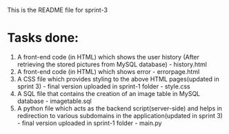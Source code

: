 This is the README file for sprint-3

# Tasks done:
1. A front-end code (in HTML) which shows the user history (After retrieving the stored pictures from MySQL database) - history.html
2. A front-end code (in HTML) which shows error - errorpage.html
3. A CSS file which provides styling to the above HTML pages(updated in sprint 3) - final version uploaded in sprint-1 folder - style.css
4. A SQL file that contains the creation of an image table in MySQL database - imagetable.sql
5. A python file which acts as the backend script(server-side) and helps in redirection to various subdomains in the application(updated in sprint 3) - final version uploaded in sprint-1 folder - main.py
